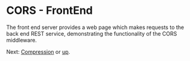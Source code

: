 # CORS - FrontEnd

The front end server provides a web page which makes requests to the back end
REST service, demonstrating the functionality of the CORS middleware.

Next: [Compression](../../Compression/) or [up](..).
